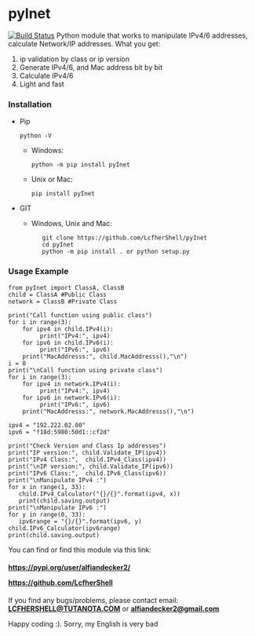# pyInet

[![Build Status](https://travis-ci.org/joemccann/dillinger.svg?branch=master)](https://github.com/LcfherShell/pyInet)
Python module that works to manipulate IPv4/6 addresses, calculate Network/IP addresses. 
What you get:
1. ip validation by class or ip version
2. Generate IPv4/6, and Mac address bit by bit
3. Calculate IPv4/6
4. Light and fast
### Installation

- Pip

  ```python -V```

  - Windows:
  
    `python -m pip install pyInet`
  
  - Unix or Mac:
  
    `pip install pyInet`
  
- GIT

  - Windows, Unix and Mac:
  
    ````
       git clone https://github.com/LcfherShell/pyInet
       cd pyInet
       python -m pip install . or python setup.py
    ````
### Usage Example
```````````````````````````````````````````````
from pyInet import ClassA, ClassB
child = ClassA #Public Class
network = ClassB #Private Class

print("Call function using public class")
for i in range(3):
    for ipv4 in child.IPv4(i):
         print("IPv4:", ipv4)
    for ipv6 in child.IPv6(i):
         print("IPv6:", ipv6)
    print("MacAddresss:", child.MacAddresss(),"\n")
i = 0
print("\nCall function using private class")
for i in range(3):
    for ipv4 in network.IPv4(i):
         print("IPv4:", ipv4) 
    for ipv6 in network.IPv6(i):
         print("IPv6:", ipv6)
    print("MacAddresss:", network.MacAddresss(),"\n")

ipv4 = "192.222.02.00"
ipv6 = "f18d:5980:50d1::cf2d"

print("Check Version and Class Ip addresses")
print("IP version:", child.Validate_IP(ipv4))
print("IPv4 Class:",  child.IPv4_Class(ipv4))
print("\nIP version:", child.Validate_IP(ipv6))
print("IPv6 Class:",  child.IPv6_Class(ipv6))
print("\nManipulate IPv4 :")
for x in range(1, 33):
   child.IPv4_Calculator("{}/{}".format(ipv4, x))
   print(child.saving.output)
print("\nManipulate IPv6 :")
for y in range(0, 33):
   ipv6range = "{}/{}".format(ipv6, y)
child.IPv6_Calculator(ipv6range)
print(child.saving.output)

```````````````````````````````````````````````
You can find or find this module via this link:
<h4 align="left">
  <p align="left">
    <a href="https://pypi.org/user/alfiandecker2" target="blank">https://pypi.org/user/alfiandecker2/</a>
  </p>
  <p align="left">
    <a href="https://github.com/LcfherShell" target="blank">https://github.com/LcfherShell</a>
  </p>
</h4>

If you find any bugs/problems, please contact email:
      **LCFHERSHELL@TUTANOTA.COM** or **alfiandecker2@gmail.com**

Happy coding :). Sorry, my English is very bad
